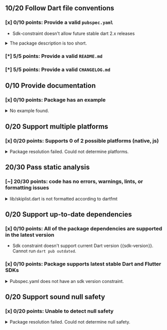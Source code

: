 ## 10/20 Follow Dart file conventions

### [x] 0/10 points: Provide a valid `pubspec.yaml`

* Sdk-constraint doesn't allow future stable dart 2.x releases
<details>
<summary>
The package description is too short.
</summary>

Add more detail to the `description` field of `pubspec.yaml`. Use 60 to 180 characters to describe the package, what it does, and its target use case.
</details>

### [*] 5/5 points: Provide a valid `README.md`


### [*] 5/5 points: Provide a valid `CHANGELOG.md`


## 0/10 Provide documentation

### [x] 0/10 points: Package has an example

<details>
<summary>
No example found.
</summary>

See [package layout](https://dart.dev/tools/pub/package-layout#examples) guidelines on how to add an example.
</details>

## 0/20 Support multiple platforms

### [x] 0/20 points: Supports 0 of 2 possible platforms (native, js)

<details>
<summary>
Package resolution failed. Could not determine platforms.
</summary>

Run `dart pub get` for more information.
</details>

## 20/30 Pass static analysis

### [~] 20/30 points: code has no errors, warnings, lints, or formatting issues

<details>
<summary>
lib/skiplist.dart is not formatted according to dartfmt
</summary>

To format your files run: `dartfmt -w .`
</details>

## 0/20 Support up-to-date dependencies

### [x] 0/10 points: All of the package dependencies are supported in the latest version

* Sdk constraint doesn't support current Dart version {{sdk-version}}. Cannot run `dart pub outdated`.

### [x] 0/10 points: Package supports latest stable Dart and Flutter SDKs

<details>
<summary>
Pubspec.yaml does not have an sdk version constraint.
</summary>

Try adding an sdk constraint to your `pubspec.yaml`
</details>

## 0/20 Support sound null safety

### [x] 0/20 points: Unable to detect null safety

<details>
<summary>
Package resolution failed. Could not determine null safety.
</summary>

Run `dart pub get` for more information.
</details>